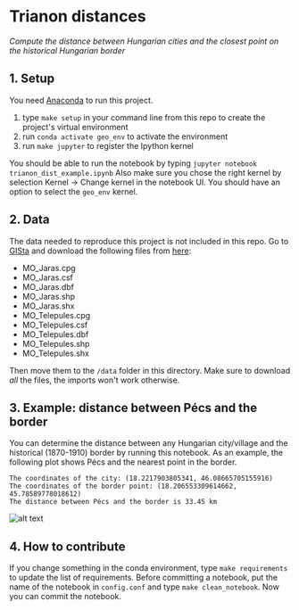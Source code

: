 # Trianon distances

_Compute the distance between Hungarian cities and the closest point on the historical Hungarian border_

## 1. Setup

You need [Anaconda](https://www.anaconda.com/products/individual) to run this project.

1. type `make setup` in your command line from this repo to create the project's virtual environment
2. run `conda activate geo_env` to activate the environment
2. run `make jupyter` to register the Ipython kernel

You should be able to run the notebook by typing
`jupyter notebook trianon_dist_example.ipynb` Also make sure you chose the right kernel by selection Kernel -> Change kernel in the notebook UI. You should have an option to select the `geo_env` kernel.

## 2. Data

The data needed to reproduce this project is not included in this repo. Go to [GISta](https://www.gistory.hu/g/hu/gistory/otka#2_Let%C3%B6lthet%C5%91%20anyagok) and download the following files from [here](https://www.gistory.hu/docs/1_MO-HOR_Shp/1_MO-HOR_Shp_EPSG3857/):
* MO_Jaras.cpg	
* MO_Jaras.csf	
* MO_Jaras.dbf	
* MO_Jaras.shp	 
* MO_Jaras.shx	
* MO_Telepules.cpg
* MO_Telepules.csf	 
* MO_Telepules.dbf	 
* MO_Telepules.shp	 
* MO_Telepules.shx	 

Then move them to the `/data` folder in this directory. Make sure to download _all_ the files, the imports won't work otherwise.

## 3. Example: distance between Pécs and the border

You can determine the distance between any Hungarian city/village and the historical (1870-1910) border by running this notebook. As an example, the following plot shows Pécs and the nearest point in the border.

    The coordinates of the city: (18.2217903805341, 46.08665705155916)
    The coordinates of the border point: (18.206553309614662, 45.78589778018612)
    The distance between Pécs and the border is 33.45 km
    
![alt text](images/Pécs.png "Pécs")

## 4. How to contribute

If you change something in the conda environment, type `make requirements` to update the list of requirements.
Before committing a notebook, put the name of the notebook in `config.conf` and type `make clean_notebook`. Now you can commit the notebook.
